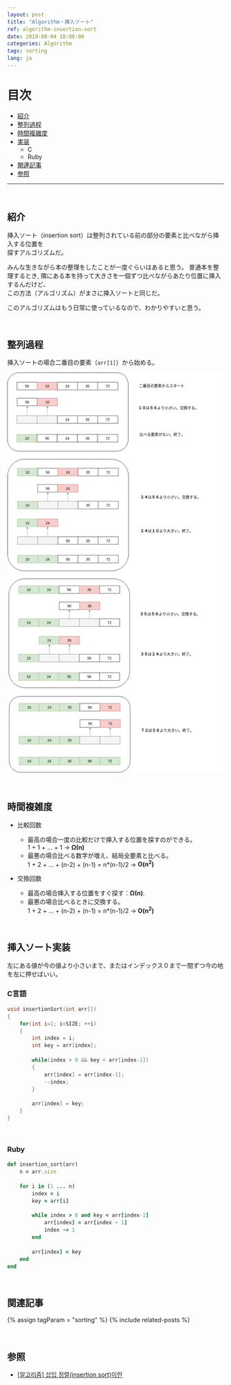```yaml
---
layout: post
title: "Algorithm・挿入ソート"
ref: algorithm-insertion-sort
date: 2019-08-04 18:08:00
categories: Algorithm
tags: sorting
lang: ja
---
```


# 目次
- [紹介](#concept)
- [整列過程](#example)
- [時間複雑度](#timecomp)
- [実装](#imp)
  * C
  * Ruby
- [関連記事](#related)	
- [参照](#ref)
<hr />
<br />

## 紹介 <a id="concept"></a>
挿入ソート（insertion sort）は整列されている前の部分の要素と比べながら挿入する位置を<br>
探すアルゴリズムだ。

みんな生きながら本の整理をしたことが一度ぐらいはあると思う。
普通本を整理するとき, 隣にある本を持って大きさを一個ずつ比べながらあたり位置に挿入するんだけど、<br>
この方法（アルゴリズム）がまさに挿入ソートと同じだ。

このアルゴリズムはもう日常に使っているなので、わかりやすいと思う。

<br />

## 整列過程 <a id="example"></a>
挿入ソートの場合二番目の要素（`arr[1]`）から始める。

![insertion sort](/assets/images/algorithm/sorting/insertion_sort_ja.png)

<br />

## 時間複雑度 <a id="timecomp"></a>
 - 比較回数
   * 最高の場合一度の比較だけで挿入する位置を探すのができる。<br />
   1 + 1 + ... + 1 → **Ω(n)**
   * 最悪の場合比べる数字が増え、結局全要素と比べる。 <br />
   1 + 2 + ... + (n-2) + (n-1) = n\*(n-1)/2 → **O(n<sup>2</sup>)**

 - 交換回数
	* 最高の場合挿入する位置をすぐ探す：**Ω(n)**.
	* 最悪の場合比べるときに交換する。 <br />
   1 + 2 + ... + (n-2) + (n-1) = n\*(n-1)/2 →  **O(n<sup>2</sup>)**

<br />

## 挿入ソート実装 <a id="imp"></a>
左にある値が今の値より小さいまで、またはインデックス０まで一間ずつ今の地を左に押せばいい。

### C言語
```c
void insertionSort(int arr[])
{
	for(int i=1; i<SIZE; ++i)
	{
		int index = i;
		int key = arr[index];

		while(index > 0 && key < arr[index-1])
		{
			arr[index] = arr[index-1];
			--index;
		}

		arr[index] = key;
	}
}
```

<br />

### Ruby
```ruby
def insertion_sort(arr)
    n = arr.size

    for i in (1 ... n)
        index = i
        key = arr[i]

        while index > 0 and key < arr[index-1]
            arr[index] = arr[index - 1]
            index -= 1
        end

        arr[index] = key
    end
end
```

<br />

## 関連記事  <a id="related"></a>
{% assign tagParam = "sorting" %}
{% include related-posts %}

<br />

## 参照 <a id="ref"></a>
- [[알고리즘] 삽입 정렬(insertion sort)이란](https://gmlwjd9405.github.io/2018/05/06/algorithm-insertion-sort.html)
